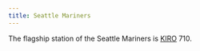 ```yaml
---
title: Seattle Mariners
---
```

The flagship station of the Seattle Mariners is [KIRO] 710.

[KIRO]:https://emv-commonplace.netlify.app/radio/am-broadcast/kiro/
